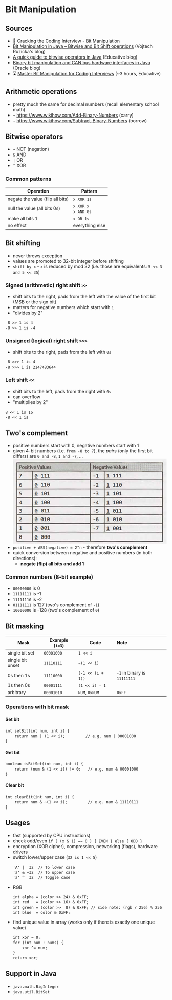 # Bit Manipulation

## Sources
- 📙 Cracking the Coding Interview - Bit Manipulation
- [Bit Manipulation in Java – Bitwise and Bit Shift operations](https://www.vojtechruzicka.com/bit-manipulation-java-bitwise-bit-shift-operations/) (Vojtech Ruzicka's blog)
- [A quick guide to bitwise operators in Java](https://www.educative.io/blog/bit-manipulation-in-java) (Educative blog)
- [Binary bit manipulation and CAN bus hardware interfaces in Java](https://blogs.oracle.com/javamagazine/post/java-bitwise-biginteger-bitset-canbus) (Oracle blog)
- ⌛ [Master Bit Manipulation for Coding Interviews](https://www.educative.io/courses/bit-manipulation) (~3 hours, Educative)

## Arithmetic operations
- pretty much the same for decimal numbers (recall elementary school math)
- `+` https://www.wikihow.com/Add-Binary-Numbers (carry)
- `-` https://www.wikihow.com/Subtract-Binary-Numbers (borrow)

## Bitwise operators
- `~` NOT (negation)
- `&` AND
- `|` OR
- `^` XOR

### Common patterns

| Operation                        | Pattern                   |
|----------------------------------|---------------------------|
| negate the value (flip all bits) | `x XOR 1s`                |
| null the value (all bits 0s)     | `x XOR x`<br/> `x AND 0s` |
| make all bits 1                  | `x OR 1s`                 |
| no effect                        | everything else           |

## Bit shifting
- never throws exception
- values are promoted to 32-bit integer before shifting
- `shift by x` - `x` is reduced by mod 32 (i.e. those are equivalents: `5 << 3 and 5 << 35`)

### Signed (arithmetic) right shift `>>`
- shift bits to the right, pads from the left with the value of the first bit (MSB or the sign bit)
- matters for negative numbers which start with `1`
- "divides by 2"
```
 8 >> 1 is 4
-8 >> 1 is -4
```

### Unsigned (logical) right shift `>>>`
- shift bits to the right, pads from the left with `0s` 
```
 8 >>> 1 is 4
-8 >>> 1 is 2147483644
```

### Left shift `<<`
- shift bits to the left, pads from the right with `0s`
- can overflow
- "multiplies by 2"
 ```
 8 << 1 is 16
-8 << 1 is 
```

## Two's complement
- positive numbers start with 0, negative numbers start with 1
- given 4-bit numbers (i.e. `from -8 to 7`), the _pairs_ (only the first bit differs) are `0 and -8`, `1 and -7`, ...
  ![](_img/2s-complement.png)
- `positive + ABS(negative) = 2^n` - therefore **two's complement**
- quick conversion between negative and positive numbers (in both directions):
  - **negate (flip) all bits and add 1**

### Common numbers (8-bit example)
- `00000000` is 0
- `11111111` is -1
- `11111110` is -2
- `01111111` is 127 (two's complement of `-1`)
- `10000000` is -128 (two's complement of `0`)

## Bit masking

| Mask             | Example (`i=3`) | Code              | Note                         |
|------------------|-----------------|-------------------|:-----------------------------|
| single bit set   | `00001000`      | `1 << i`          |                              |
| single bit unset | `11110111`      | `~(1 << i)`       |                              |
| 0s then 1s       | `11110000`      | `(-1 << (i + 1))` | `-1` in binary is `11111111` |
| 1s then 0s       | `00001111`      | `(1 << i) - 1`    |                              |
| arbitrary        | `00001010`      | `NUM`, `0xNUM`    | `0xFF`                       |


### Operations with bit mask

#### Set bit
```
int setBit(int num, int i) {
    return num | (1 << i);         // e.g. num | 00001000
}
```

#### Get bit
```
boolean isBitSet(int num, int i) {
    return (num & (1 << i)) != 0;   // e.g. num & 00001000
}
```

#### Clear bit
```
int clearBit(int num, int i) {
    return num & ~(1 << i);         // e.g. num & 11110111
}
```

## Usages
- fast (supported by CPU instructions)
- check odd/even `if ( (x & 1) == 0 ) { EVEN } else { ODD }`
- encryption (XOR cipher), compression, networking (flags), hardware drivers
- switch lower/upper case (`32 is 1 << 5`)
  ```
  'A' |  32  // To lower case     
  'a' & ~32  // To upper case     
  'a' ^  32  // Toggle case
  ```
- RGB
  ```
  int alpha = (color >> 24) & 0xFF;
  int red   = (color >> 16) & 0xFF;
  int green = (color >>  8) & 0xFF; // side note: (rgb / 256) % 256
  int blue  = color & 0xFF;
  ```
- find unique value in array (works only if there is exactly one unique value)
  ```
  int xor = 0;
  for (int num : nums) {
      xor ^= num;
  }
  return xor;
  ```

## Support in Java
- `java.math.BigInteger`
- `java.util.BitSet`